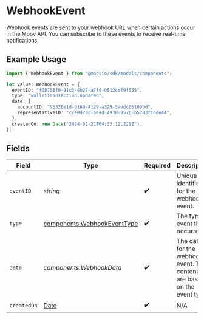 # WebhookEvent

Webhook events are sent to your webhook URL when certain actions occur in the Moov API. You can subscribe to these events to receive real-time notifications.

## Example Usage

```typescript
import { WebhookEvent } from "@moovio/sdk/models/components";

let value: WebhookEvent = {
  eventID: "f08758f0-91c3-4b27-a7f8-0512cef9f555",
  type: "walletTransaction.updated",
  data: {
    accountID: "95328e1d-0160-4129-a329-5aedc05109bd",
    representativeID: "cce0d79c-bead-4938-9576-b578321dde44",
  },
  createdOn: new Date("2024-02-21T04:33:12.220Z"),
};
```

## Fields

| Field                                                                                         | Type                                                                                          | Required                                                                                      | Description                                                                                   |
| --------------------------------------------------------------------------------------------- | --------------------------------------------------------------------------------------------- | --------------------------------------------------------------------------------------------- | --------------------------------------------------------------------------------------------- |
| `eventID`                                                                                     | *string*                                                                                      | :heavy_check_mark:                                                                            | Unique identifier for the webhook event.                                                      |
| `type`                                                                                        | [components.WebhookEventType](../../models/components/webhookeventtype.md)                    | :heavy_check_mark:                                                                            | The type of event that occurred.                                                              |
| `data`                                                                                        | *components.WebhookData*                                                                      | :heavy_check_mark:                                                                            | The data for the webhook event. The contents are based on the event type.                     |
| `createdOn`                                                                                   | [Date](https://developer.mozilla.org/en-US/docs/Web/JavaScript/Reference/Global_Objects/Date) | :heavy_check_mark:                                                                            | N/A                                                                                           |